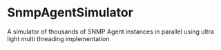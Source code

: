 # SnmpAgentSimulator
A simulator of thousands of SNMP Agent instances in parallel using ultra light multi threading implementation

